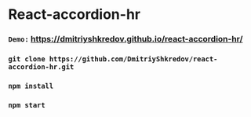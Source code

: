 # React-accordion-hr

### `Demo:` https://dmitriyshkredov.github.io/react-accordion-hr/

### `git clone https://github.com/DmitriyShkredov/react-accordion-hr.git`

### `npm install`

### `npm start`
